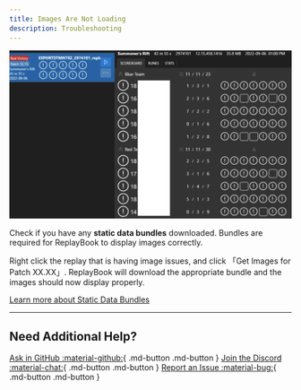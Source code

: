 ```yaml
---
title: Images Are Not Loading
description: Troubleshooting
---
```


![Example of issue](../images/troubleshooting/imagesNotLoading_example.png)

Check if you have any **static data bundles** downloaded. Bundles are required for ReplayBook to display images correctly.

Right click the replay that is having image issues, and click 「Get Images for Patch XX.XX」. ReplayBook will download the appropriate bundle and the images should now display properly.

[Learn more about Static Data Bundles](../getting-started/get-static-data-bundles.md)

---

## Need Additional Help?

[Ask in GitHub :material-github:](https://github.com/fraxiinus/ReplayBook/discussions){ .md-button .md-button }
[Join the Discord :material-chat:](https://discord.gg/c33Rc5J){ .md-button .md-button }
[Report an Issue :material-bug:](https://github.com/fraxiinus/ReplayBook/issues/new/choose){ .md-button .md-button }

